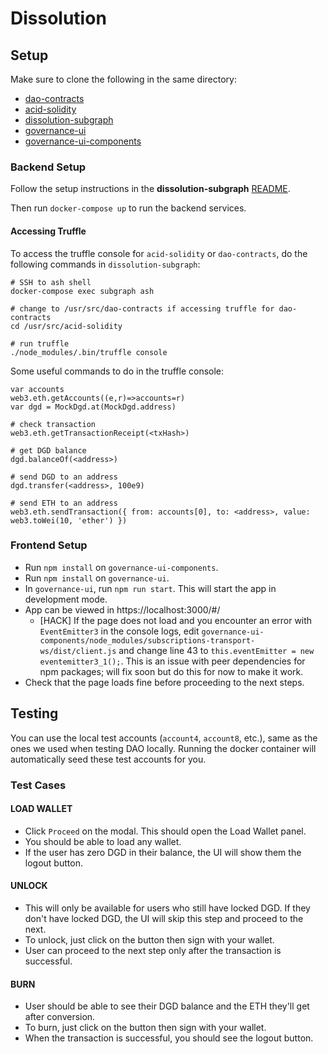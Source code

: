 # Dissolution

## Setup
Make sure to clone the following in the same directory:

- [dao-contracts](https://github.com/DigixGlobal/dao-contracts)
- [acid-solidity](https://github.com/DigixGlobal/acid-solidity)
- [dissolution-subgraph](https://github.com/DigixGlobal/dissolution-subgraph)
- [governance-ui](https://github.com/DigixGlobal/governance-ui)
- [governance-ui-components](https://github.com/DigixGlobal/governance-ui-components)

### Backend Setup

Follow the setup instructions in the **dissolution-subgraph** [README](https://github.com/DigixGlobal/dissolution-subgraph).

Then run `docker-compose up` to run the backend services.

#### Accessing Truffle

To access the truffle console for `acid-solidity` or `dao-contracts`, do the following commands in `dissolution-subgraph`:
```
# SSH to ash shell
docker-compose exec subgraph ash

# change to /usr/src/dao-contracts if accessing truffle for dao-contracts
cd /usr/src/acid-solidity

# run truffle
./node_modules/.bin/truffle console
```

Some useful commands to do in the truffle console:
```
var accounts
web3.eth.getAccounts((e,r)=>accounts=r)
var dgd = MockDgd.at(MockDgd.address)

# check transaction
web3.eth.getTransactionReceipt(<txHash>)

# get DGD balance
dgd.balanceOf(<address>)

# send DGD to an address
dgd.transfer(<address>, 100e9)

# send ETH to an address
web3.eth.sendTransaction({ from: accounts[0], to: <address>, value: web3.toWei(10, 'ether') })
```

### Frontend Setup
- Run `npm install` on `governance-ui-components`.
- Run `npm install` on `governance-ui`.
- In `governance-ui`, run `npm run start`. This will start the app in development mode.
- App can be viewed in https://localhost:3000/#/
  - [HACK] If the page does not load and you encounter an error with `EventEmitter3` in the console logs, edit `governance-ui-components/node_modules/subscriptions-transport-ws/dist/client.js` and change line 43 to `this.eventEmitter = new eventemitter3_1();`. This is an issue with peer dependencies for npm packages; will fix soon but do this for now to make it work.
- Check that the page loads fine before proceeding to the next steps.

## Testing
You can use the local test accounts (`account4`, `account8`, etc.), same as the ones we used when testing DAO locally. Running the docker container will automatically seed these test accounts for you.

### Test Cases
#### LOAD WALLET
- Click `Proceed` on the modal. This should open the Load Wallet panel.
- You should be able to load any wallet.
- If the user has zero DGD in their balance, the UI will show them the logout button.

#### UNLOCK
- This will only be available for users who still have locked DGD. If they don't have locked DGD, the UI will skip this step and proceed to the next.
- To unlock, just click on the button then sign with your wallet.
- User can proceed to the next step only after the transaction is successful.

#### BURN
- User should be able to see their DGD balance and the ETH they'll get after conversion.
- To burn, just click on the button then sign with your wallet.
- When the transaction is successful, you should see the logout button.
